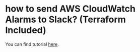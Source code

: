 # how to send AWS CloudWatch Alarms to Slack? (Terraform Included)

You can find tutorial [here](https://khulnasoft.com/amazon/send-aws-cloudwatch-alarms-to-slack/).
